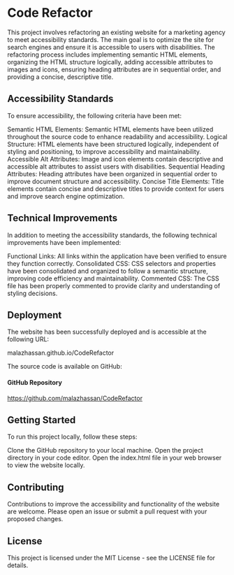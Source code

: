 # Code Refactor
This project involves refactoring an existing website for a marketing agency to meet accessibility standards. The main goal is to optimize the site for search engines and ensure it is accessible to users with disabilities. The refactoring process includes implementing semantic HTML elements, organizing the HTML structure logically, adding accessible attributes to images and icons, ensuring heading attributes are in sequential order, and providing a concise, descriptive title.

## Accessibility Standards
To ensure accessibility, the following criteria have been met:

Semantic HTML Elements: Semantic HTML elements have been utilized throughout the source code to enhance readability and accessibility.
Logical Structure: HTML elements have been structured logically, independent of styling and positioning, to improve accessibility and maintainability.
Accessible Alt Attributes: Image and icon elements contain descriptive and accessible alt attributes to assist users with disabilities.
Sequential Heading Attributes: Heading attributes have been organized in sequential order to improve document structure and accessibility.
Concise Title Elements: Title elements contain concise and descriptive titles to provide context for users and improve search engine optimization.
## Technical Improvements
In addition to meeting the accessibility standards, the following technical improvements have been implemented:

Functional Links: All links within the application have been verified to ensure they function correctly.
Consolidated CSS: CSS selectors and properties have been consolidated and organized to follow a semantic structure, improving code efficiency and maintainability.
Commented CSS: The CSS file has been properly commented to provide clarity and understanding of styling decisions.

## Deployment
The website has been successfully deployed and is accessible at the following URL:

malazhassan.github.io/CodeRefactor

The source code is available on GitHub:

#### GitHub Repository

https://github.com/malazhassan/CodeRefactor

## Getting Started
To run this project locally, follow these steps:

Clone the GitHub repository to your local machine.
Open the project directory in your code editor.
Open the index.html file in your web browser to view the website locally.
## Contributing
Contributions to improve the accessibility and functionality of the website are welcome. Please open an issue or submit a pull request with your proposed changes.

## License
This project is licensed under the MIT License - see the LICENSE file for details.
